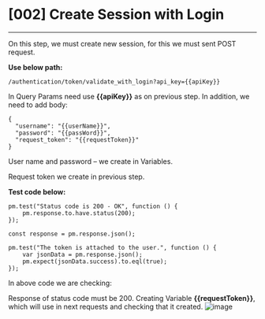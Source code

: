 # [002] Create Session with Login
___
On this step, we must create new session, for this we must sent POST request.

__Use below path:__
```
/authentication/token/validate_with_login?api_key={{apiKey}}
```

In Query Params need use __{{apiKey}}__ as on previous step. In addition, we need to add body:
```
{
  "username": "{{userName}}",
  "password": "{{passWord}}",
  "request_token": "{{requestToken}}"
}
```

User name and password – we create in Variables.

Request token we create in previous step.

__Test code below:__
```
pm.test("Status code is 200 - OK", function () {
    pm.response.to.have.status(200);
});

const response = pm.response.json();

pm.test("The token is attached to the user.", function () {
    var jsonData = pm.response.json();
    pm.expect(jsonData.success).to.eql(true);
});
```


In above code we are checking:

Response of status code must be 200.
Creating Variable __{{requestToken}}__, which will use in next requests and checking that it created.
![image](https://user-images.githubusercontent.com/122685448/231020192-3907f5ad-ed0a-4f1b-8c9b-44b68101e2b1.png)
